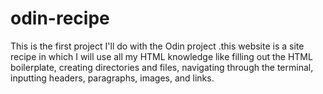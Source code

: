 # odin-recipe

This is the first project I'll do with the Odin project .this website is a site recipe in which I will use all my HTML knowledge like filling out the HTML boilerplate, creating directories and files, navigating through the terminal, inputting headers, paragraphs, images, and links.
